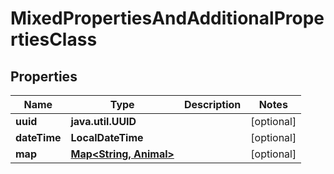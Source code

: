 

# MixedPropertiesAndAdditionalPropertiesClass


## Properties

| Name | Type | Description | Notes |
|------------ | ------------- | ------------- | -------------|
|**uuid** | **java.util.UUID** |  |  [optional] |
|**dateTime** | **LocalDateTime** |  |  [optional] |
|**map** | [**Map&lt;String, Animal&gt;**](Animal.md) |  |  [optional] |



